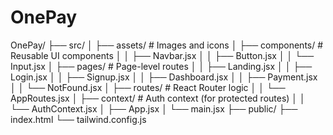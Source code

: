 # OnePay

OnePay/
├── src/
│   ├── assets/              # Images and icons
│   ├── components/          # Reusable UI components
│   │   ├── Navbar.jsx
│   │   ├── Button.jsx
│   │   └── Input.jsx
│   ├── pages/               # Page-level routes
│   │   ├── Landing.jsx
│   │   ├── Login.jsx
│   │   ├── Signup.jsx
│   │   ├── Dashboard.jsx
│   │   ├── Payment.jsx
│   │   └── NotFound.jsx
│   ├── routes/              # React Router logic
│   │   └── AppRoutes.jsx
│   ├── context/             # Auth context (for protected routes)
│   │   └── AuthContext.jsx
│   ├── App.jsx
│   └── main.jsx
├── public/
├── index.html
└── tailwind.config.js
